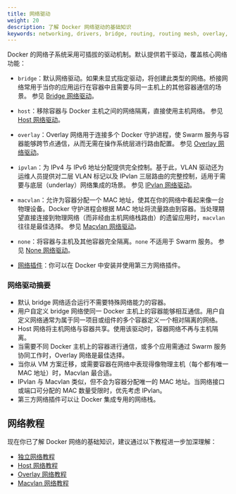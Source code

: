 ```yaml
---
title: 网络驱动
weight: 20
description: 了解 Docker 网络驱动的基础知识
keywords: networking, drivers, bridge, routing, routing mesh, overlay, ports
---
```


Docker 的网络子系统采用可插拔的驱动机制。默认提供若干驱动，覆盖核心网络功能：

- `bridge`：默认网络驱动。如果未显式指定驱动，将创建此类型的网络。桥接网络常用于当你的应用运行在容器中且需要与同一主机上的其他容器通信的场景。
  参见 [Bridge 网络驱动](bridge.md)。

- `host`：移除容器与 Docker 主机之间的网络隔离，直接使用主机网络。
  参见 [Host 网络驱动](host.md)。

- `overlay`：Overlay 网络用于连接多个 Docker 守护进程，使 Swarm 服务与容器能够跨节点通信，从而无需在操作系统层进行路由配置。
  参见 [Overlay 网络驱动](overlay.md)。

- `ipvlan`：为 IPv4 与 IPv6 地址分配提供完全控制。基于此，VLAN 驱动还为运维人员提供对二层 VLAN 标记以及 IPvlan 三层路由的完整控制，适用于需要与底层（underlay）网络集成的场景。
  参见 [IPvlan 网络驱动](ipvlan.md)。

- `macvlan`：允许为容器分配一个 MAC 地址，使其在你的网络中看起来像一台物理设备。Docker 守护进程会根据 MAC 地址将流量路由到容器。当处理期望直接连接到物理网络（而非经由主机网络栈路由）的遗留应用时，`macvlan` 往往是最佳选择。
  参见 [Macvlan 网络驱动](macvlan.md)。

- `none`：将容器与主机及其他容器完全隔离。`none` 不适用于 Swarm 服务。
  参见 [None 网络驱动](none.md)。

- [网络插件](/engine/extend/plugins_network/)：你可以在 Docker 中安装并使用第三方网络插件。

### 网络驱动摘要

- 默认 bridge 网络适合运行不需要特殊网络能力的容器。
- 用户自定义 bridge 网络使同一 Docker 主机上的容器能够相互通信。用户自定义网络通常为属于同一项目或组件的多个容器定义一个相对隔离的网络。
- Host 网络将主机网络与容器共享。使用该驱动时，容器网络不再与主机隔离。
- 当需要不同 Docker 主机上的容器进行通信，或多个应用需通过 Swarm 服务协同工作时，Overlay 网络是最佳选择。
- 当你从 VM 方案迁移，或需要容器在网络中表现得像物理主机（每个都有唯一 MAC 地址）时，Macvlan 最合适。
- IPvlan 与 Macvlan 类似，但不会为容器分配唯一的 MAC 地址。当网络接口或端口可分配的 MAC 数量受限时，优先考虑 IPvlan。
- 第三方网络插件可以让 Docker 集成专用的网络栈。

## 网络教程

现在你已了解 Docker 网络的基础知识，建议通过以下教程进一步加深理解：

- [独立网络教程](/manuals/engine/network/tutorials/standalone.md)
- [Host 网络教程](/manuals/engine/network/tutorials/host.md)
- [Overlay 网络教程](/manuals/engine/network/tutorials/overlay.md)
- [Macvlan 网络教程](/manuals/engine/network/tutorials/macvlan.md)
